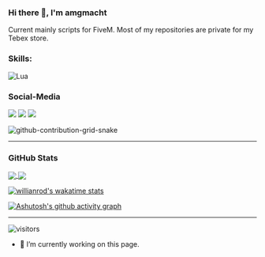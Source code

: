 

### Hi there 👋, I'm amgmacht

Current mainly scripts for FiveM. Most of my repositories are private for my Tebex store. 

### Skills:

![Lua](https://img.shields.io/badge/lua-%232C2D72.svg?style=for-the-badge&logo=lua&logoColor=white)

### Social-Media
<div> 
  <a href="https://www.youtube.com/channel/UCY5sUDG2S4KenWhIfdhTxSw" target="_blank"><img src="https://img.shields.io/badge/YouTube-FF0000?style=for-the-badge&logo=youtube&logoColor=white" target="_blank"></a>
 	<a href="https://www.twitch.tv/amgmacht" target="_blank"><img src="https://img.shields.io/badge/Twitch-9146FF?style=for-the-badge&logo=twitch&logoColor=white" target="_blank"></a>
 <a href="https://discord.gg/KqACGZU5TG" target="_blank"><img src="https://img.shields.io/badge/Discord-7289DA?style=for-the-badge&logo=discord&logoColor=white" target="_blank"></a> 

 
  ![github-contribution-grid-snake](https://user-images.githubusercontent.com/39227403/174198514-9fbf7789-f964-4f50-b147-cbd570889396.svg)
 
</div>

----------------------------------------------------------------

### GitHub Stats

<a href="https://github.com/anuraghazra/github-readme-stats">
  <img align="center" src="https://github-readme-stats.vercel.app/api?username=amgmacht&theme=tokyonight&hide_border=true&bg_color=0D1117"/>
</a>
<a href="https://github.com/anuraghazra/convoychat">
  <img align="center" src="https://github-readme-stats.vercel.app/api/top-langs/?username=amgmacht&layout=compact&theme=tokyonight&hide_border=true&bg_color=0D1117"/>
</a>

[![willianrod's wakatime stats](https://github-readme-stats.vercel.app/api/wakatime?username=amgmacht&theme=tokyonight&hide_border=true&bg_color=0D1117)](https://github.com/anuraghazra/github-readme-stats)

[![Ashutosh's github activity graph](https://activity-graph.herokuapp.com/graph?username=amgmacht&theme=react-dark&hide_border=true&bg_color=0D1117)](https://github.com/ashutosh00710/github-readme-activity-graph)

----------------------------------------------------------------


![visitors](https://visitor-badge.glitch.me/badge?page_id=amgmacht)
- 🔭 I’m currently working on this page. 

